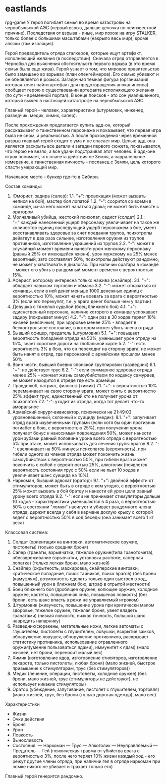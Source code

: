 # eastlands
rpg-game
У героя погибает семья во время катастровы на чернобыльской АЭС (первый взрыв, дальше цепочка по неинзвестной причине). Последствия от взрыва - иные, мир похож на игру STALKER, только более с большими масштабами (накрыло весь мир), кроме аляски (там изоляция).

Герой предводитель отряда сталкеров, которые ищут артефакт, исполняющий желания (в последствии). Сначала отряд отправляется в Чернобыл для выяснения обстоятельств первого взрыва (в это время семья была еще жива). Герой узнает о том, что мировое правительство было замешано во взрывах (план опенгеймеров). Его семью убивают и он объявляется в розыск. Загадочная темная фигура (организация которая хочет найти артефакт для предотвращения апокалипсиса) сообщает герою о существовании артефакта исполняющего желания (по сути - временной портал). В конце поисков - это сон умалишенного, который выжел в настоящей катастрофе на чернобыльской АЭС.

Главный герой - человек, характеристики (штурмовик, инженер, разведчик, медик, химик, сапер).

После прохождения предлагается купить адд-он, который рассказывает о таинственном персонаже и показывает, что первая игра была не сном, а
реальностью. А после прохождения через временной разрыв главный герой сходит с ума и не спасает мир. Целью адд-она является раскрыть все детали и загадки первого сюжета, показывается, что герою не везло, а все удачи подстраивал этот человек. В адд-оне игрок понимает, что планета действия не Земля, а парралельное измерение, а таинственная личность - посланец с Земли, цель которого спасти умерающий мир.

Начальное место - бункер где-то в Сибири.

Состав команды:
1. Юморист, задира (сапер):
1.1. "+": провокация (может вызвать непися на бой), мастер боя лопатой
1.2. "-": ссорится со всеми в команде, из-за него может начаться драка; не может быть вместе с оратором
2. Молчаливый убийца, жестокий психопат, садист (солдат)
2.1.: "+":каждый нанесенный ущерб персонажу увеличивает на такое же количество единиц последующий ущерб персонажем в бое, умеет восстанавливать здоровье за счет поедания трупов, психотропы дейвтвут в два раза сильнее, изготовления оружия из трупов противников, изготовление украшений из трупов
2.2. "-": может в случайный момент времени нанести урон женскому персонажу (равный 25% от имеющейся жизни), урон мужскому на 25% менее вероятный, зато составляет 50%, психотропы действуют рандомно, не может учавствовать в диалогах. При наличии оратара в команде - может его убить в рандомный момент времени с вероятностью 15%.
3. Аферист, которому интересна только нажива (снайпер):
3.1. "+": обладает навыком торговли и обмана
3.2. "-": может отказаться от команды, если в ней денег меньше 1000 денежных единиц с вероятностью 10%, может начать воевать за врага с вероятностью 3% (если его перекупят, т.е. у врага денег больше чем у партии)
4. Девушка с тяжелой судьбой (боец ближнего боя)
4.1. "+": едиснственный персонаж, наличие которого в команде успокавает задиру (покрывает минус)
4.2. "-": один раз в 30 ходов теряет 10% жизней (месячные), при здоровье менее 25% - впадает в бесконтрольное состояние, в котором может убить члена отряда
5. Бывший офицер, предатель (штурмовик)
5.1. "+": повышает вероятность попадания отряда на 50%, уменьшает урон отряду на 15%, знает короткие дороги на глобальной карте
5.2. "-": есть вероятность 3% в бою, что он переходит на сторону врага, не может быть нанят в отряд, где персонажей с армейским прошлом менее 50%
6. Воин чести, бывший боевик японской группировки (разведчик)
6.1. "+": не действует трус
6.2. "-": если суммарное здоровье отряда менее 25% - кончает жизнь самоубийством по кодексу самураев, не может находится в отреде где есть армейцы
7. Правдолюб, патриот, философ (химик)
7.1. "+": с вероятностью 10% переманивает на свою сторону врага, может снять с вероятностю 25% эффект трус, единственный кто не получает урона от психопатов
7.2. "-": уходит из отряда, когда тот делает что-то аморальное
8. Армейский хирург-вивисектор, психически не
21:49:03	
уровновешенный, склонный к суициду (медик):
8.1. "+": запугивает отряд врага изувеченными трупами (если хотя бы один противник погиабет в бою, с вероятностью 25%), при получении урона получает бонус к наносимым повреждения 50%, может нанести урон зубами равный половине урона всего отряда с вероятностью 5% при атаке, может использовать для лечения трупы врагов
8.2. "-": евеличивает на 50% минусы психопатов (вероятность), при гибели одного из членов отряда может покончить жизнь самоубийством с вероятностью 50%, при гибели врага может покончить с собой с вероятностью 25%, алкоголик (появлется вероятность состояния трус с 50% если не пьет 10 ходов и увеличивает шанс суицида на 10%), 
9. Наркоман, бывший адвокат (оратор):
9.1. "+": двойной эффекти от стимуляторов, может быть в отряде с кем угодно, с вероятностью 25% может вызвать в бой братву и нанести ей урон цели равный урону всего отряда
9.2. "-": если не принимает стимуляторы дольше 10 ходов - характеристики уменьшаются в 4 раза, с вероятностью 50% в состоянии "ломки" насилует и убивает рандомного члена отряда, держит всегда у себя в кармане дохлую крысу с которой ведет с вероятностью 50% в ход беседы (она занимает всего 1 кг веса)

Классовая система:
1. Солдат (ориентация на винтовки, автоматическое оружие, пистолеты) (только средняя броня)
2. Сапер (гранаты, взрывчатки, тяжелое оружие(типа гранотомета), обесзвреживание взрывчатки, установка растяже, саперная лопатка) (только легкая броня, мало жизней)
3. Снайпер (скрытность, маскировка, снайперские винтовки, критическое попадание, поиск тайников, поиск врагов) (без брони (камуфляж), возможность сделать только один выстрел в ход, повышенный урон в ближнем бою, штраф в отрытой местности)
4. Боец ближнего боя (дробящее оружее, колющее оружие, холодное оружее, кастеты, повышенная сила, повышеная ловкость) (без брони, есть шанс впасть в режи не управляемый игроком)
5. Штурмовик (живучесть, повышение урона при критически малом здоровье, тяжелое оружее, тяжелая броня, увеет владеть гранатами) (низкая ловкость, низкая точность, большой шанс навредить напарнику)
6. Разведчик(сюрекены, метательные ножи, легкие автоматы с глушителем, пистолеты с глушителем, ловушки, вскрытие замков, обнаружение ловушек, обноружение противников, раскрывает статистику противника, использование отравленного оружия(умение пользоваться ядами), иммунитет к ядам) (мало жизней, нет брони, переносит малый вес)
7. Химик (изготовление ядов, изготовление стиляторов, изготовление лекарств, только пистолеты, любая броня) (мало жизней, быстрое привыкание к стимуляторам, трус (без стимуляторов))
8. Медик (лечение, операции, пистолеты, холодное оружее) (без брони, мало жизней, трус (стимуляторы не действуют), не использует никакие стимуляторы)
9. Оратор (убеждение, запугивание, пистолет с глушителем, торговля) (мало жизней, трус, без брони (только дорогая одежда), мало вес)

Характеристики
- Жизни
- Очки действия
- Броня
- Урон
- Ловкость
- Выносливость
- Состояния:
— Наркоман
— Трус
— Алкоголик
— Неуправляемый
— Предатель
— Гей (психическая травма от убийства врага с вероятностью 3%, после чего теряет 10% жизни каждый ход - его режут другие члены отряда, при наличии гея в отряде наркоман при ломке никого не убивает и трахает только его)

Главный герой генерится рандомно.

